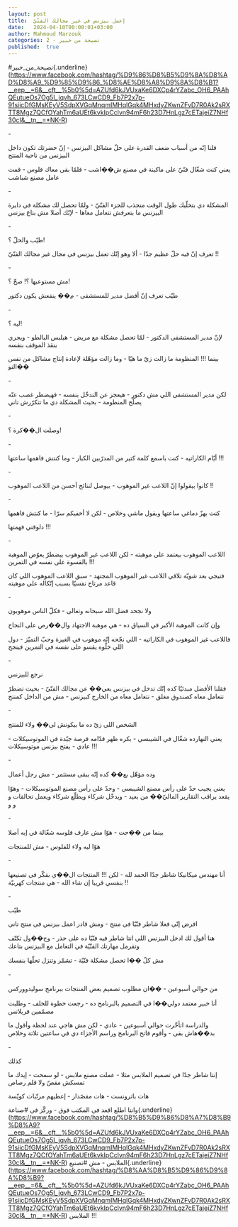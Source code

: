 ```yaml
---
layout: post
title:  إعمل بيزنس في غير مجالك الفنّيّ
date:   2024-04-10T00:00:01+03:00
author: Mahmoud Marzouk
categories: 2 - نصيحة من خبير
published:  true
---
```

\#نصيحة_من_خبير{.underline}(https://www.facebook.com/hashtag/%D9%86%D8%B5%D9%8A%D8%AD%D8%A9_%D9%85%D9%86_%D8%AE%D8%A8%D9%8A%D8%B1?__eep__=6&__cft__%5b0%5d=AZUfd6kJVUxaKe6DXCp4rYZabc_OH6_PAAhQEutueOs7Og5I_jqvh_673LCwCD9_Fb7P2x7p-91siicDfGMsKEyV5SdpXVGqMnqmIMHqlGqk4MHxdyZKwnZFvD7R0Ak2sRXTT8Mgz7QCfOYahTm6aUEt6kvkIpCclvn94mF6h23D7HnLgz7cETajeiZ7NHf30cI&__tn__=*NK-R)

\-

قلنا إنّه من أسباب ضعف القدرة على حلّ مشاكل البيزنس - إنّ حضرتك تكون داخل
البيزنس من ناحية المنتج

يعني كنت شغّال فنّيّ على ماكينة في مصنع ش��اشب - فلمّا بقى معاك فلوس - قمت
عامل مصنع شباشب

\-

المشكلة دي بتخلّيك طول الوقت منجذب للجزء الفنّيّ - ولمّا تحصل لك مشكلة في
دايرة البيزنس ما بتعرفش تتعامل معاها - لإنّك أصلا مش بتاع
بيزنس

\-

طيّب والحلّ ؟!

تعرف إنّ فيه حلّ عظيم جدّا - ألا وهو إنّك تعمل بيزنس في مجال غير مجالك
الفنّيّ !!

\-

مش مستوعبها ؟! صحّ ؟!

طيّب تعرف إنّ أفضل مدير للمستشفى - م�� ينفعش يكون دكتور

\-

ليه ؟!

لإنّ مدير المستشفى الدكتور - لمّا تحصل مشكلة مع مريض - هيلبس البالطو -
ويجري ينقذ الموقف بنفسه

بينما !!! المنظومة ما زالت زيّ ما هيّا - وما زالت مؤهّلة لإعادة إنتاج
مشاكل من نفس النو��

\-

لكن مدير المستشفى اللي مش دكتور - هيعجز عن التدخّل بنفسه - فهيضطر غصب
عنّه يصلّح المنظومة - بحيث المشكلة دي ما تتكرّرش تاني

\-

وصلت ال��كرة ؟!

\-

أيّام الكاراتيه - كنت باسمع كلمة كتير من المدرّبين الكبار - وما كنتش
فاهمها ساعتها !!!

\-

كانوا بيقولوا إنّ اللاعب غير الموهوب - بيوصل لنتائج أحسن من اللاعب
الموهوب !!

\-

كنت بهزّ دماغي ساعتها وبقول ماشي وخلاص - لكن لا أخفيكم سرّا - ما كنتش
فاهمها

دلوقتي فهمتها !!!

\-

اللاعب الموهوب بيعتمد على موهبته - لكن اللاعب غير الموهوب بيضطرّ يعوّض
الموهبة بالقسوة على نفسه في التمرين !!!

فتيجي بعد شويّة تلاقي اللاعب غير الموهوب المجتهد - سبق اللاعب الموهوب
اللي كان قاعد مرتاح نفسيّا بسبب إتّكاله على موهبته

\-

ولا نجحد فضل الله سبحانه وتعالى - فكلّ الناس موهوبون

وإن كانت الموهبة الأكبر في السياق ده - هي موهبة الاجتهاد وال��رص على
النجاح

فاللاعب غير الموهوب في الكاراتيه - اللي نجّحه إنّه موهوب في الغيرة وحبّ
التميّز - دول اللي خلّوه يقسو على نفسه في التمرين فينجح

\-

نرجع للبيزنس

فقلنا الأفضل مبدئيّا كده إنّك تدخل في بيزنس بعي�� عن مجالك الفنّيّ - بحيث
تضطرّ تتعامل معاه كصندوق مغلق - تتعامل معاه من الخارج كبيزنس - مش من
الداخل كمنتج

\-

الشخص اللي زيّ ده ما بيكونش لي�� ولاء للمنتج

يعني النهارده شغّال في الشيبسي - بكره ظهر قدّامه فرصة جيّدة في
الموتوسيكلات - عادي - يفتح بيزنس موتوسيكلات !!!

\-

وده مؤهّل بع�� كده إنّه يبقى مستثمر - مش رجل أعمال

يعني يجيب حدّ على رأس مصنع الشيبسي - وحدّ على رأس مصنع الموتوسيكلات -
وهوّا يقعد يراقب التقارير الماليّ�� من بعيد - ويدخّل شركاء ويطلّع شركاء ويعمل
تحالفات و و و

\-

بينما من ��حت - هوّا مش عارف فلوسه شغّالة في إيه أصلا

هوّا ليه ولاء للفلوس - مش للمنتجات

\-

أنا مهندس ميكانيكا شاطر جدّا الحمد لله - لكن !!! المنتجات ال��ي بفكّر في
تصنيعها بنفسي قريبا إن شاء الله - هي منتجات كهربيّة !!

\-

طيّب

افرض إنّي فعلا شاطر فنّيّا في منتج - ومش قادر اعمل بيزنس في منتج
تاني

هنا أقول لك ادخل البيزنس اللي انتا شاطر فيه فنّيّا ده على حذر - وح��ول
تكتّف وتفرمل مهارتك الفنّيّة في التعامل مع البيزنس بتاعك

مش كلّ ��ا تحصل مشكلة فنّيّة - تشمّر وتنزل تحلّها بنفسك

\-

من حوالي أسبوعين - ��ان مطلوب تصميم بعض المنتجات ببرنامج
سوليدووركس

أنا خبير معتمد دولي��ا في التصميم بالبرنامج ده - رجعت خطوة للخلف - وطلبت
مصمّمين فريلانس

والدراسة اتأخّرت حوالي أسبوعين - عادي - لكن مش هاجي عند لحظة وأقول ما
بد��هاش بقى - وأقوم فاتح البرنامج وراسم الأجزاء دي في ساعتين تلاتة
وخلاص

\-

كذلك

إنتا شاطر جدّا في تصميم الملابس مثلا - عملت مصنع ملابس - لو سمحت - إيدك
ما تمسكش مقصّ ولا قلم رصاص

هات باترونست - هات مقصّدار - إعطيهم مرتّبات كويّسة

وانتا اطلع اقعد في المكتب فوق - وركّز في
\#صناعة{.underline}(https://www.facebook.com/hashtag/%D8%B5%D9%86%D8%A7%D8%B9%D8%A9?__eep__=6&__cft__%5b0%5d=AZUfd6kJVUxaKe6DXCp4rYZabc_OH6_PAAhQEutueOs7Og5I_jqvh_673LCwCD9_Fb7P2x7p-91siicDfGMsKEyV5SdpXVGqMnqmIMHqlGqk4MHxdyZKwnZFvD7R0Ak2sRXTT8Mgz7QCfOYahTm6aUEt6kvkIpCclvn94mF6h23D7HnLgz7cETajeiZ7NHf30cI&__tn__=*NK-R)
الملابس - مش
\#تصنيع{.underline}(https://www.facebook.com/hashtag/%D8%AA%D8%B5%D9%86%D9%8A%D8%B9?__eep__=6&__cft__%5b0%5d=AZUfd6kJVUxaKe6DXCp4rYZabc_OH6_PAAhQEutueOs7Og5I_jqvh_673LCwCD9_Fb7P2x7p-91siicDfGMsKEyV5SdpXVGqMnqmIMHqlGqk4MHxdyZKwnZFvD7R0Ak2sRXTT8Mgz7QCfOYahTm6aUEt6kvkIpCclvn94mF6h23D7HnLgz7cETajeiZ7NHf30cI&__tn__=*NK-R)
الملابس !!!
